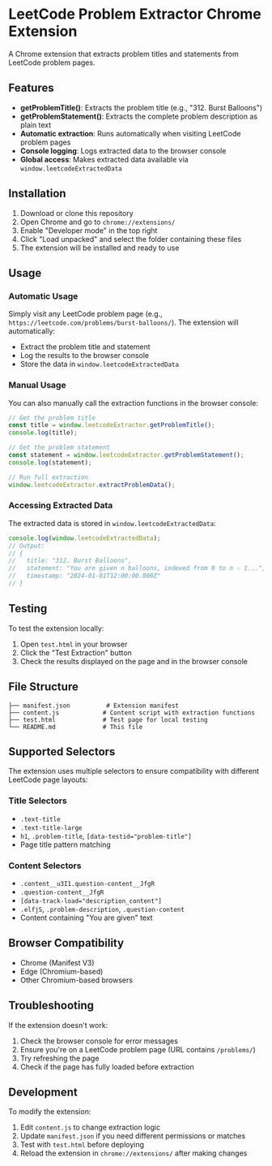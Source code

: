 # LeetCode Problem Extractor Chrome Extension

A Chrome extension that extracts problem titles and statements from LeetCode problem pages.

## Features

- **getProblemTitle()**: Extracts the problem title (e.g., "312. Burst Balloons")
- **getProblemStatement()**: Extracts the complete problem description as plain text
- **Automatic extraction**: Runs automatically when visiting LeetCode problem pages
- **Console logging**: Logs extracted data to the browser console
- **Global access**: Makes extracted data available via `window.leetcodeExtractedData`

## Installation

1. Download or clone this repository
2. Open Chrome and go to `chrome://extensions/`
3. Enable "Developer mode" in the top right
4. Click "Load unpacked" and select the folder containing these files
5. The extension will be installed and ready to use

## Usage

### Automatic Usage
Simply visit any LeetCode problem page (e.g., `https://leetcode.com/problems/burst-balloons/`). The extension will automatically:
- Extract the problem title and statement
- Log the results to the browser console
- Store the data in `window.leetcodeExtractedData`

### Manual Usage
You can also manually call the extraction functions in the browser console:

```javascript
// Get the problem title
const title = window.leetcodeExtractor.getProblemTitle();
console.log(title);

// Get the problem statement
const statement = window.leetcodeExtractor.getProblemStatement();
console.log(statement);

// Run full extraction
window.leetcodeExtractor.extractProblemData();
```

### Accessing Extracted Data
The extracted data is stored in `window.leetcodeExtractedData`:

```javascript
console.log(window.leetcodeExtractedData);
// Output:
// {
//   title: "312. Burst Balloons",
//   statement: "You are given n balloons, indexed from 0 to n - 1...",
//   timestamp: "2024-01-01T12:00:00.000Z"
// }
```

## Testing

To test the extension locally:

1. Open `test.html` in your browser
2. Click the "Test Extraction" button
3. Check the results displayed on the page and in the browser console

## File Structure

```
├── manifest.json          # Extension manifest
├── content.js            # Content script with extraction functions
├── test.html             # Test page for local testing
└── README.md             # This file
```

## Supported Selectors

The extension uses multiple selectors to ensure compatibility with different LeetCode page layouts:

### Title Selectors
- `.text-title`
- `.text-title-large`
- `h1`, `.problem-title`, `[data-testid="problem-title"]`
- Page title pattern matching

### Content Selectors
- `.content__u3I1.question-content__JfgR`
- `.question-content__JfgR`
- `[data-track-load="description_content"]`
- `.elfjS`, `.problem-description`, `.question-content`
- Content containing "You are given" text

## Browser Compatibility

- Chrome (Manifest V3)
- Edge (Chromium-based)
- Other Chromium-based browsers

## Troubleshooting

If the extension doesn't work:

1. Check the browser console for error messages
2. Ensure you're on a LeetCode problem page (URL contains `/problems/`)
3. Try refreshing the page
4. Check if the page has fully loaded before extraction

## Development

To modify the extension:

1. Edit `content.js` to change extraction logic
2. Update `manifest.json` if you need different permissions or matches
3. Test with `test.html` before deploying
4. Reload the extension in `chrome://extensions/` after making changes
